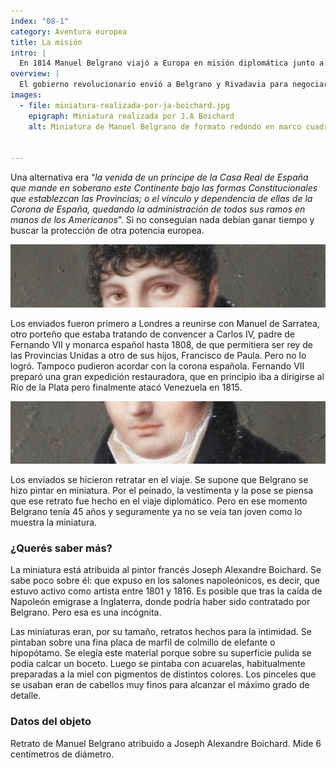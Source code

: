 ```yaml
---
index: "08-1"
category: Aventura europea
title: La misión
intro: |
  En 1814 Manuel Belgrano viajó a Europa en misión diplomática junto a Bernardino Rivadavia . Ese año Napoleón Bonaparte había sido derrotado y Fernando VII había vuelto a su trono, con apoyo de las potencias europeas. Las revoluciones americanas estaban en peligro. 
overview: |
  El gobierno revolucionario envió a Belgrano y Rivadavia para negociar con España “*la independencia política de este Continente*” o al menos “*la libertad civil de estas Provincias*”, es decir la autonomía dentro la monarquía española.
images:
  - file: miniatura-realizada-por-ja-boichard.jpg
    epigraph: Miniatura realizada por J.A Boichard
    alt: Miniatura de Manuel Belgrano de formato redondo en marco cuadrado de madera. La pintura presenta a un Belgrano de rasgos jóvenes, pelo corto ondulado y sin patillas ni bigotes. Lleva ropa de civil con saco oscuro, camisa de cuello alto y corbata anudada. El rostro del retratado está serio y de frente perfil. 


---
```



Una alternativa era “*la venida de un príncipe de la Casa Real de España que mande en soberano este Continente bajo las formas Constitucionales que establezcan las Provincias; o el vínculo y dependencia de ellas de la Corona de España, quedando la administración de todos sus ramos en manos de los Americanos*”. Si no conseguían nada debían ganar tiempo y buscar la protección de otra potencia europea.

![Detalle del objeto](./eje08-1-a.jpg)

Los enviados fueron primero a Londres a reunirse con Manuel de Sarratea, otro porteño que estaba tratando de convencer a Carlos IV, padre de Fernando VII y monarca español hasta 1808, de que permitiera ser rey de las Provincias Unidas a otro de sus hijos, Francisco de Paula. Pero no lo logró. Tampoco pudieron acordar con la corona española. Fernando VII preparó una gran expedición restauradora, que en principio iba a dirigirse al Río de la Plata pero finalmente atacó Venezuela en 1815.

![Detalle del objeto](./eje08-1-b.jpg)

Los enviados se hicieron retratar en el viaje. Se supone que Belgrano se hizo pintar en miniatura. Por el peinado, la vestimenta y la pose se piensa que ese retrato fue hecho en el viaje diplomático. Pero en ese momento Belgrano tenía 45 años y seguramente ya no se veía tan joven como lo muestra la miniatura.


### ¿Querés saber más?
La miniatura está atribuida al pintor francés Joseph Alexandre Boichard. Se sabe poco sobre él: que expuso en los salones napoleónicos, es decir, que estuvo activo como artista entre 1801 y 1816. Es posible que tras la caída de Napoleón emigrase a Inglaterra, donde podría haber sido contratado por Belgrano. Pero esa es una incógnita.

Las miniaturas eran, por su tamaño, retratos hechos para la intimidad. Se pintaban sobre una fina placa de marfil de colmillo de elefante o hipopótamo. Se elegía este material porque sobre su superficie pulida se podía calcar un boceto. Luego se pintaba con acuarelas, habitualmente preparadas a la miel con pigmentos de distintos colores. Los pinceles que se usaban eran de cabellos muy finos para alcanzar el máximo grado de detalle.

### Datos del objeto
Retrato de Manuel Belgrano atribuido a Joseph Alexandre Boichard. Mide 6 centímetros de diámetro.

